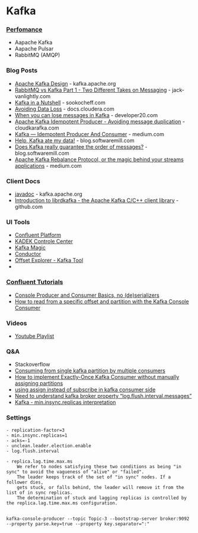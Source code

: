 # Kafka

### [Perfomance](https://www.confluent.io/kafka-vs-pulsar/)
- Aapache Kafka
- Aapache Pulsar
- RabbitMQ (AMQP)


### Blog Posts
- [Apache Kafka Design](http://kafka.apache.org/documentation.html#design) - kafka.apache.org
- [RabbitMQ vs Kafka Part 1 - Two Different Takes on Messaging](https://jack-vanlightly.com/blog/2017/12/4/rabbitmq-vs-kafka-part-1-messaging-topologies) - jack-vanlightly.com
- [Kafka in a Nutshell](https://sookocheff.com/post/kafka/kafka-in-a-nutshell/#:~:text=Kafka%20topics%20are%20divided%20into,from%20a%20topic%20in%20parallel.) - sookocheff.com
- [Avoiding Data Loss](https://docs.cloudera.com/HDPDocuments/HDP2/HDP-2.6.4/bk_kafka-component-guide/content/avoiding-data-loss.html) - docs.cloudera.com
- [When you can lose messages in Kafka](https://developer20.com/when-you-can-nose-messages-in-kafka/) - developer20.com
- [Apache Kafka Idempotent Producer - Avoiding message duplication](https://www.cloudkarafka.com/blog/apache-kafka-idempotent-producer-avoiding-message-duplication.html) - cloudkarafka.com
- [Kafka — Idempotent Producer And Consumer](https://medium.com/@shesh.soft/kafka-idempotent-producer-and-consumer-25c52402ceb9) - medium.com
- [Help, Kafka ate my data!](https://blog.softwaremill.com/help-kafka-ate-my-data-ae2e5d3e6576) - blog.softwaremill.com
- [Does Kafka really guarantee the order of messages?](https://blog.softwaremill.com/does-kafka-really-guarantee-the-order-of-messages-3ca849fd19d2) - blog.softwaremill.com
- [Apache Kafka Rebalance Protocol, or the magic behind your streams applications](https://medium.com/streamthoughts/apache-kafka-rebalance-protocol-or-the-magic-behind-your-streams-applications-e94baf68e4f2#:~:text=Kafka%20Connect%20uses%20the%20group,when%20configuration%20is%20submitted%2Fupdated.) - medium.com


### Client Docs
- [javadoc](https://kafka.apache.org/0100/javadoc/index.html?org/apache/kafka/clients/consumer/KafkaConsumer.html) - kafka.apache.org
- [Introduction to librdkafka - the Apache Kafka C/C++ client library](https://github.com/edenhill/librdkafka/blob/master/INTRODUCTION.md) - github.com

### UI Tools
- [Confluent Platform](https://docs.confluent.io/platform/current/kafka/kafka-basics.html)
- [KADEK Controle Center](https://www.xeotek.com/)
- [Kafka Magic](https://www.kafkamagic.com/)
- [Conductor](https://www.conduktor.io/)
- [Offset Explorer - Kafka Tool](https://www.kafkatool.com/)
- 
### [Confluent Tutorials](https://kafka-tutorials.confluent.io/)
- [Console Producer and Consumer Basics, no (de)serializers](https://kafka-tutorials.confluent.io/kafka-console-consumer-producer-basics/kafka.html)
- [How to read from a specific offset and partition with the Kafka Console Consumer](https://kafka-tutorials.confluent.io/kafka-console-consumer-read-specific-offsets-partitions/kafka.html)

### Videos
- [Youtube Playlist](https://www.youtube.com/watch?v=A_yUaPARv8U&list=PL2XGvKfYRbDsiHlCfLDh0pGdk-0Dykxfy)

### Q&A
- Stackoverflow
 - [Consuming from single kafka partition by multiple consumers](https://stackoverflow.com/questions/57952538/consuming-from-single-kafka-partition-by-multiple-consumers)
 - [How to implement Exactly-Once Kafka Consumer without manually assigning partitions](https://stackoverflow.com/questions/58029989/how-to-implement-exactly-once-kafka-consumer-without-manually-assigning-partitio)
 - [using assign instead of subscribe in kafka consumer side](https://stackoverflow.com/questions/52051849/using-assign-instead-of-subscribe-in-kafka-consumer-side)
 - [Need to understand kafka broker property “log.flush.interval.messages”](https://stackoverflow.com/questions/33970374/need-to-understand-kafka-broker-property-log-flush-interval-messages)
 - [Kafka - min.insync.replicas interpretation](https://stackoverflow.com/questions/62326946/kafka-min-insync-replicas-interpretation/)

### Settings
```
- replication-factor=3
- min.insync.replicas=1
- acks=-1
- unclean.leader.election.enable
- log.flush.interval

- replica.lag.time.max.ms
    We refer to nodes satisfying these two conditions as being "in sync" to avoid the vagueness of "alive" or "failed". 
    The leader keeps track of the set of "in sync" nodes. If a follower dies, 
    gets stuck, or falls behind, the leader will remove it from the list of in sync replicas. 
    The determination of stuck and lagging replicas is controlled by the replica.lag.time.max.ms configuration.


kafka-console-producer --topic Topic-3 --bootstrap-server broker:9092 --property parse.key=true --property key.separator=":"
```